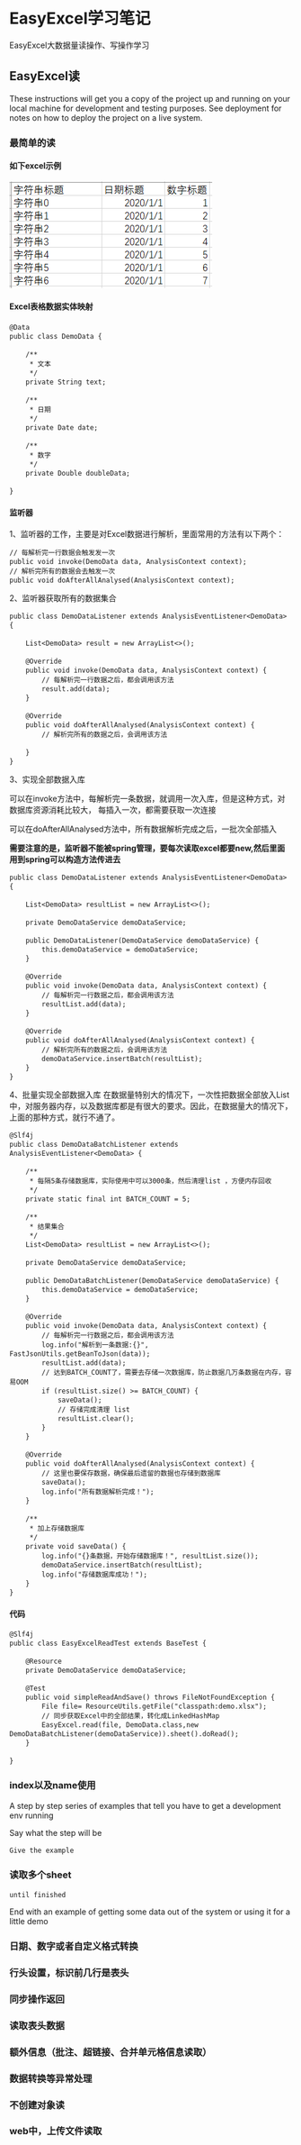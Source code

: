 # EasyExcel学习笔记

EasyExcel大数据量读操作、写操作学习

## EasyExcel读

These instructions will get you a copy of the project up and running on your local machine for development and testing purposes. See deployment for notes on how to deploy the project on a live system.

### 最简单的读

#### 如下excel示例

![avatar](https://github.com/KINGLBT/springcloud-parent/blob/master/image/springcloud-tools/springcloud-easyexcel/1-excel.png)

#### Excel表格数据实体映射

```
@Data
public class DemoData {

    /**
     * 文本
     */
    private String text;

    /**
     * 日期
     */
    private Date date;

    /**
     * 数字
     */
    private Double doubleData;

}
```

#### 监听器

1、监听器的工作，主要是对Excel数据进行解析，里面常用的方法有以下两个：
```
// 每解析完一行数据会触发发一次
public void invoke(DemoData data, AnalysisContext context);
// 解析完所有的数据会去触发一次
public void doAfterAllAnalysed(AnalysisContext context);
```

2、监听器获取所有的数据集合
```
public class DemoDataListener extends AnalysisEventListener<DemoData> {

    List<DemoData> result = new ArrayList<>();

    @Override
    public void invoke(DemoData data, AnalysisContext context) {
        // 每解析完一行数据之后，都会调用该方法
        result.add(data);
    }

    @Override
    public void doAfterAllAnalysed(AnalysisContext context) {
        // 解析完所有的数据之后，会调用该方法
        
    }
}
```

3、实现全部数据入库

可以在invoke方法中，每解析完一条数据，就调用一次入库，但是这种方式，对数据库资源消耗比较大，
每插入一次，都需要获取一次连接

可以在doAfterAllAnalysed方法中，所有数据解析完成之后，一批次全部插入

**需要注意的是，监听器不能被spring管理，要每次读取excel都要new,然后里面用到spring可以构造方法传进去**

```
public class DemoDataListener extends AnalysisEventListener<DemoData> {

    List<DemoData> resultList = new ArrayList<>();

    private DemoDataService demoDataService;

    public DemoDataListener(DemoDataService demoDataService) {
        this.demoDataService = demoDataService;
    }

    @Override
    public void invoke(DemoData data, AnalysisContext context) {
        // 每解析完一行数据之后，都会调用该方法
        resultList.add(data);
    }

    @Override
    public void doAfterAllAnalysed(AnalysisContext context) {
        // 解析完所有的数据之后，会调用该方法
        demoDataService.insertBatch(resultList);
    }
}
```

4、批量实现全部数据入库
在数据量特别大的情况下，一次性把数据全部放入List中，对服务器内存，以及数据库都是有很大的要求。因此，在数据量大的情况下，
上面的那种方式，就行不通了。
```
@Slf4j
public class DemoDataBatchListener extends AnalysisEventListener<DemoData> {

    /**
     * 每隔5条存储数据库，实际使用中可以3000条，然后清理list ，方便内存回收
     */
    private static final int BATCH_COUNT = 5;

    /**
     * 结果集合
     */
    List<DemoData> resultList = new ArrayList<>();

    private DemoDataService demoDataService;

    public DemoDataBatchListener(DemoDataService demoDataService) {
        this.demoDataService = demoDataService;
    }

    @Override
    public void invoke(DemoData data, AnalysisContext context) {
        // 每解析完一行数据之后，都会调用该方法
        log.info("解析到一条数据:{}", FastJsonUtils.getBeanToJson(data));
        resultList.add(data);
        // 达到BATCH_COUNT了，需要去存储一次数据库，防止数据几万条数据在内存，容易OOM
        if (resultList.size() >= BATCH_COUNT) {
            saveData();
            // 存储完成清理 list
            resultList.clear();
        }
    }

    @Override
    public void doAfterAllAnalysed(AnalysisContext context) {
        // 这里也要保存数据，确保最后遗留的数据也存储到数据库
        saveData();
        log.info("所有数据解析完成！");
    }

    /**
     * 加上存储数据库
     */
    private void saveData() {
        log.info("{}条数据，开始存储数据库！", resultList.size());
        demoDataService.insertBatch(resultList);
        log.info("存储数据库成功！");
    }
}
```

#### 代码
```
@Slf4j
public class EasyExcelReadTest extends BaseTest {

    @Resource
    private DemoDataService demoDataService;

    @Test
    public void simpleReadAndSave() throws FileNotFoundException {
        File file= ResourceUtils.getFile("classpath:demo.xlsx");
        // 同步获取Excel中的全部结果，转化成LinkedHashMap
        EasyExcel.read(file, DemoData.class,new DemoDataBatchListener(demoDataService)).sheet().doRead();
    }

}
```

### index以及name使用

A step by step series of examples that tell you have to get a development env running

Say what the step will be

```
Give the example
```

### 读取多个sheet

```
until finished
```

End with an example of getting some data out of the system or using it for a little demo


### 日期、数字或者自定义格式转换

### 行头设置，标识前几行是表头

### 同步操作返回

### 读取表头数据

### 额外信息（批注、超链接、合并单元格信息读取）

### 数据转换等异常处理

### 不创建对象读

### web中，上传文件读取
